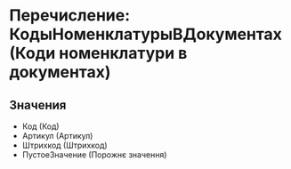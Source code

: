 ﻿# Перечисление: КодыНоменклатурыВДокументах (Коди номенклатури в документах)

## Значения

- Код (Код)
- Артикул (Артикул)
- Штрихкод (Штрихкод)
- ПустоеЗначение (Порожнє значення)

